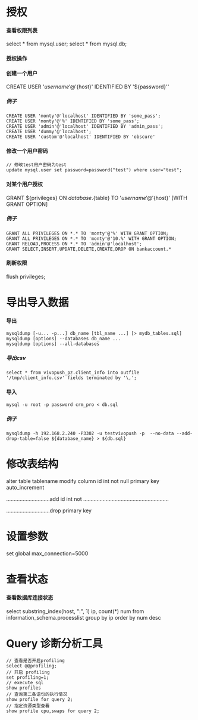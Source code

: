 # 授权
#### 查看权限列表
select * from mysql.user;
select * from mysql.db;

#### 授权操作
#### 创建一个用户
CREATE USER '${username}'@'${host}' IDENTIFIED BY '${password}''

##### 例子
```
CREATE USER 'monty'@'localhost' IDENTIFIED BY 'some_pass';
CREATE USER 'monty'@'%' IDENTIFIED BY 'some_pass';
CREATE USER 'admin'@'localhost' IDENTIFIED BY 'admin_pass';
CREATE USER 'dummy'@'localhost';
CREATE USER 'custom'@'localhost' IDENTIFIED BY 'obscure'
```

#### 修改一个用户密码
```
// 修改test用户密码为test
update mysql.user set password=password("test") where user="test";
```

#### 对某个用户授权
GRANT ${privileges} ON ${database}.${table} TO '${username}'@'${host}' [WITH GRANT OPTION]

##### 例子

```
GRANT ALL PRIVILEGES ON *.* TO 'monty'@'%' WITH GRANT OPTION;
GRANT ALL PRIVILEGES ON *.* TO 'monty'@'10.%' WITH GRANT OPTION;
GRANT RELOAD,PROCESS ON *.* TO 'admin'@'localhost';
GRANT SELECT,INSERT,UPDATE,DELETE,CREATE,DROP ON bankaccount.*
```

#### 刷新权限
flush privileges;


# 导出导入数据
#### 导出
```
mysqldump [-u... -p...] db_name [tbl_name ...] [> mydb_tables.sql]
mysqldump [options] --databases db_name ...
mysqldump [options] --all-databases
```
##### 导出csv
```
select * from vivopush_pz.client_info into outfile '/tmp/client_info.csv' fields terminated by '\,';
```

#### 导入
```
mysql -u root -p password crm_pro < db.sql
```
##### 例子

```
mysqldump -h 192.168.2.240 -P3302 -u testvivopush -p  --no-data --add-drop-table=false ${database_name} > ${db.sql}
```

# 修改表结构
alter table tablename modify column id int not null primary key auto_increment

………………………..add id int not …………………………………………………

………………………..drop primary key


# 设置参数
set global max_connection=5000



# 查看状态
#### 查看数据库连接状态
select substring_index(host, ":", 1) ip, count(*) num from information_schema.processlist group by ip order by num desc



# Query 诊断分析工具



```shell
// 查看是否开启profiling
select @@profiling;
// 开启 profiling
set profiling=1;
// execute sql
show profiles
// 查询第二条语句的执行情况
show profile for query 2;
// 指定资源类型查看
show profile cpu,swaps for query 2;

```

